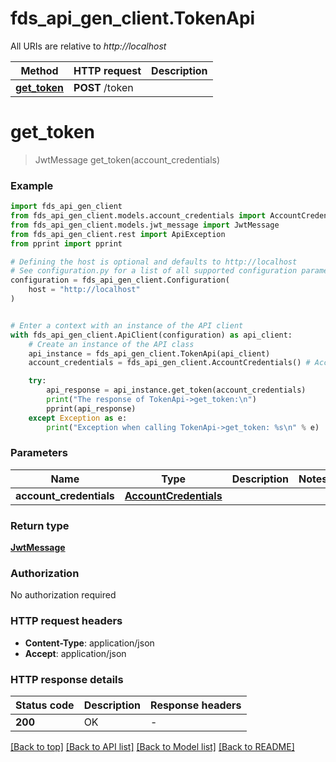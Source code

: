 # fds_api_gen_client.TokenApi

All URIs are relative to *http://localhost*

Method | HTTP request | Description
------------- | ------------- | -------------
[**get_token**](TokenApi.md#get_token) | **POST** /token | 


# **get_token**
> JwtMessage get_token(account_credentials)



### Example


```python
import fds_api_gen_client
from fds_api_gen_client.models.account_credentials import AccountCredentials
from fds_api_gen_client.models.jwt_message import JwtMessage
from fds_api_gen_client.rest import ApiException
from pprint import pprint

# Defining the host is optional and defaults to http://localhost
# See configuration.py for a list of all supported configuration parameters.
configuration = fds_api_gen_client.Configuration(
    host = "http://localhost"
)


# Enter a context with an instance of the API client
with fds_api_gen_client.ApiClient(configuration) as api_client:
    # Create an instance of the API class
    api_instance = fds_api_gen_client.TokenApi(api_client)
    account_credentials = fds_api_gen_client.AccountCredentials() # AccountCredentials | 

    try:
        api_response = api_instance.get_token(account_credentials)
        print("The response of TokenApi->get_token:\n")
        pprint(api_response)
    except Exception as e:
        print("Exception when calling TokenApi->get_token: %s\n" % e)
```



### Parameters


Name | Type | Description  | Notes
------------- | ------------- | ------------- | -------------
 **account_credentials** | [**AccountCredentials**](AccountCredentials.md)|  | 

### Return type

[**JwtMessage**](JwtMessage.md)

### Authorization

No authorization required

### HTTP request headers

 - **Content-Type**: application/json
 - **Accept**: application/json

### HTTP response details

| Status code | Description | Response headers |
|-------------|-------------|------------------|
**200** | OK |  -  |

[[Back to top]](#) [[Back to API list]](../README.md#documentation-for-api-endpoints) [[Back to Model list]](../README.md#documentation-for-models) [[Back to README]](../README.md)

